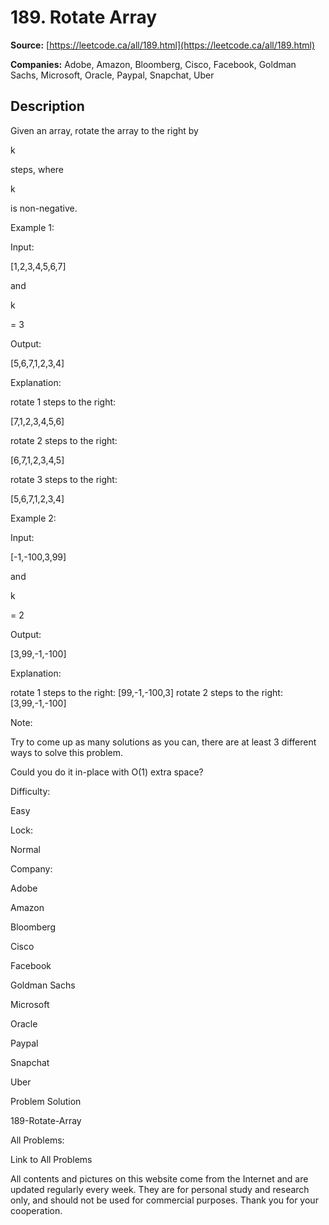 # 189. Rotate Array

**Source:** [https://leetcode.ca/all/189.html](https://leetcode.ca/all/189.html)

**Companies:** Adobe, Amazon, Bloomberg, Cisco, Facebook, Goldman Sachs, Microsoft, Oracle, Paypal, Snapchat, Uber

## Description

Given an array, rotate the array to the right by

k

steps, where

k

is
        non-negative.

Example 1:

Input:

[1,2,3,4,5,6,7]

and

k

= 3

Output:

[5,6,7,1,2,3,4]

Explanation:

rotate 1 steps to the right:

[7,1,2,3,4,5,6]

rotate 2 steps to the right:

[6,7,1,2,3,4,5]

rotate 3 steps to the right:

[5,6,7,1,2,3,4]

Example 2:

Input:

[-1,-100,3,99]

and

k

= 2

Output:

[3,99,-1,-100]

Explanation:

rotate 1 steps to the right: [99,-1,-100,3]
rotate 2 steps to the right: [3,99,-1,-100]

Note:

Try to come up as many solutions as you can, there are at least 3 different ways to
            solve this problem.

Could you do it in-place with O(1) extra space?

Difficulty:

Easy

Lock:

Normal

Company:

Adobe

Amazon

Bloomberg

Cisco

Facebook

Goldman Sachs

Microsoft

Oracle

Paypal

Snapchat

Uber

Problem Solution

189-Rotate-Array

All Problems:

Link to All Problems

All contents and pictures on this website come from the Internet and are updated regularly every week. They are for personal study and research only, and should not be used for commercial purposes. Thank you for your cooperation.

